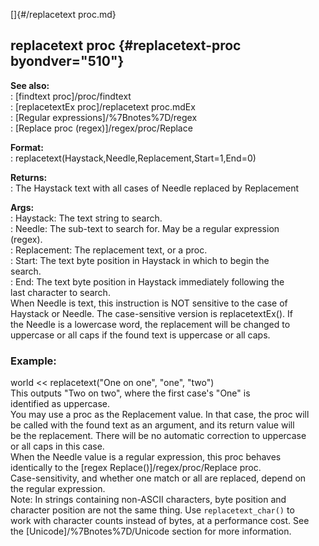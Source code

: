 []{#/replacetext proc.md}    
## replacetext proc {#replacetext-proc byondver="510"}    
**See also:**    
:   [findtext proc]/proc/findtext    
:   [replacetextEx proc]/replacetext proc.mdEx    
:   [Regular expressions]/%7Bnotes%7D/regex    
:   [Replace proc (regex)]/regex/proc/Replace    
<!-- -->    
**Format:**    
:   replacetext(Haystack,Needle,Replacement,Start=1,End=0)    
<!-- -->    
**Returns:**    
:   The Haystack text with all cases of Needle replaced by Replacement    
<!-- -->    
**Args:**    
:   Haystack: The text string to search.    
:   Needle: The sub-text to search for. May be a regular expression    
    (regex).    
:   Replacement: The replacement text, or a proc.    
:   Start: The text byte position in Haystack in which to begin the    
    search.    
:   End: The text byte position in Haystack immediately following the    
    last character to search.    
When Needle is text, this instruction is NOT sensitive to the case of    
Haystack or Needle. The case-sensitive version is replacetextEx(). If    
the Needle is a lowercase word, the replacement will be changed to    
uppercase or all caps if the found text is uppercase or all caps.    
### Example:    
world \<\< replacetext(\"One on one\", \"one\", \"two\")    
This outputs \"Two on two\", where the first case\'s \"One\" is    
identified as uppercase.    
You may use a proc as the Replacement value. In that case, the proc will    
be called with the found text as an argument, and its return value will    
be the replacement. There will be no automatic correction to uppercase    
or all caps in this case.    
When the Needle value is a regular expression, this proc behaves    
identically to the [regex Replace()]/regex/proc/Replace proc.    
Case-sensitivity, and whether one match or all are replaced, depend on    
the regular expression.    
Note: In strings containing non-ASCII characters, byte position and    
character position are not the same thing. Use `replacetext_char()` to    
work with character counts instead of bytes, at a performance cost. See    
the [Unicode]/%7Bnotes%7D/Unicode section for more information.  